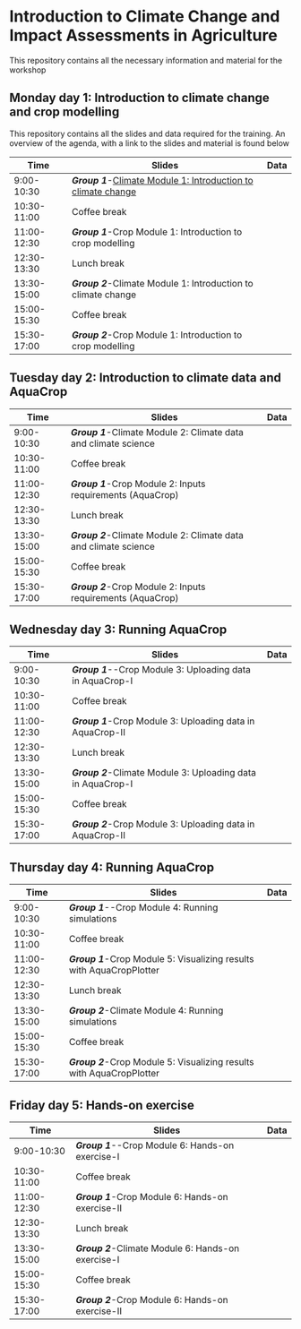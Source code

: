 # Introduction to Climate Change and Impact Assessments in Agriculture
This repository contains all the necessary information and material for the workshop
## Monday day 1: Introduction to climate change and crop modelling
This repository contains all the slides and data required for the training. An overview of the agenda, with a link to the slides and material is found below

| Time        | Slides                                             | Data |
|-------------|----------------------------------------------------|------|
| 9:00-10:30  | ***Group 1***-[Climate Module 1: Introduction to   climate change](https://github.com/Risk-Team/Moldova-workshop/blob/main/slides/Day%201.%20Climate%20module%201.%20Introduction%20to%20Climate%20Change.pdf) |      |
| 10:30-11:00 | Coffee break                                       |      |
| 11:00-12:30 | ***Group 1***-Crop Module 1: Introduction to crop   modelling    |      |
| 12:30-13:30 | Lunch break                                        |      |
| 13:30-15:00 | ***Group 2***-Climate Module 1: Introduction to   climate change |      |
| 15:00-15:30 | Coffee break                                       |      |
| 15:30-17:00 | ***Group 2***-Crop Module 1: Introduction to crop   modelling    |      |

## Tuesday day 2: Introduction to climate data and AquaCrop

| Time        | Slides                                             | Data |
|-------------|----------------------------------------------------|------|
| 9:00-10:30  | ***Group 1***-Climate Module 2: Climate data and climate science |      |
| 10:30-11:00 | Coffee break                                       |      |
| 11:00-12:30 | ***Group 1***-Crop Module 2: Inputs requirements (AquaCrop)    |      |
| 12:30-13:30 | Lunch break                                        |      |
| 13:30-15:00 | ***Group 2***-Climate Module 2: Climate data and climate science |      |
| 15:00-15:30 | Coffee break                                       |      |
| 15:30-17:00 | ***Group 2***-Crop Module 2: Inputs requirements (AquaCrop)    |      |

## Wednesday day 3: Running AquaCrop 

| Time        | Slides                                             | Data |
|-------------|----------------------------------------------------|------|
| 9:00-10:30  | ***Group 1***--Crop Module 3: Uploading data in AquaCrop-I |      |
| 10:30-11:00 | Coffee break                                       |      |
| 11:00-12:30 | ***Group 1***-Crop Module 3: Uploading data in AquaCrop-II    |      |
| 12:30-13:30 | Lunch break                                        |      |
| 13:30-15:00 | ***Group 2***-Climate Module 3: Uploading data in AquaCrop-I |      |
| 15:00-15:30 | Coffee break                                       |      |
| 15:30-17:00 | ***Group 2***-Crop Module 3: Uploading data in AquaCrop-II    |      |


## Thursday day 4: Running AquaCrop 

| Time        | Slides                                             | Data |
|-------------|----------------------------------------------------|------|
| 9:00-10:30  | ***Group 1***--Crop Module 4: Running simulations |      |
| 10:30-11:00 | Coffee break                                       |      |
| 11:00-12:30 | ***Group 1***-Crop Module 5: Visualizing results with AquaCropPlotter    |      |
| 12:30-13:30 | Lunch break                                        |      |
| 13:30-15:00 | ***Group 2***-Climate Module 4: Running simulations |      |
| 15:00-15:30 | Coffee break                                       |      |
| 15:30-17:00 | ***Group 2***-Crop Module 5: Visualizing results with AquaCropPlotter    |      |


## Friday day 5: Hands-on exercise 

| Time        | Slides                                             | Data |
|-------------|----------------------------------------------------|------|
| 9:00-10:30  | ***Group 1***--Crop Module 6: Hands-on exercise-I |      |
| 10:30-11:00 | Coffee break                                       |      |
| 11:00-12:30 | ***Group 1***-Crop Module 6: Hands-on exercise-II     |      |
| 12:30-13:30 | Lunch break                                        |      |
| 13:30-15:00 | ***Group 2***-Climate Module 6: Hands-on exercise-I  |      |
| 15:00-15:30 | Coffee break                                       |      |
| 15:30-17:00 | ***Group 2***-Crop Module 6: Hands-on exercise-II     |      |
